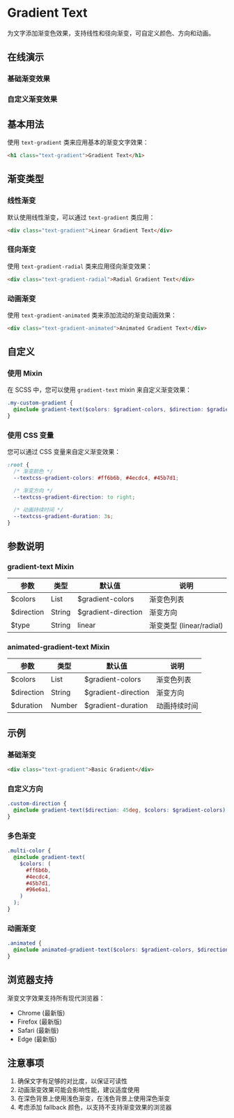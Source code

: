 # Gradient Text

为文字添加渐变色效果，支持线性和径向渐变，可自定义颜色、方向和动画。

## 在线演示

### 基础渐变效果

<demo html="../../demos/gradient-text/basic.html" />

### 自定义渐变效果

<demo html="../../demos/gradient-text/custom.html" />

<style>
.demo-container {
  padding: 2rem;
  background: #f5f5f5;
  border-radius: 8px;
  margin: 1rem 0;
}

.demo-container h2 {
  margin: 1rem 0;
  font-size: 2rem;
}

.custom-gradient-1 {
  background: linear-gradient(45deg, #ff7e5f, #feb47b);
  -webkit-background-clip: text;
  background-clip: text;
  color: transparent;
}

.custom-gradient-2 {
  background: linear-gradient(to right, #2193b0, #6dd5ed);
  -webkit-background-clip: text;
  background-clip: text;
  color: transparent;
}

.custom-gradient-3 {
  background: linear-gradient(to bottom, #134E5E, #71B280);
  -webkit-background-clip: text;
  background-clip: text;
  color: transparent;
}
</style>

## 基本用法

使用 `text-gradient` 类来应用基本的渐变文字效果：

```html
<h1 class="text-gradient">Gradient Text</h1>
```

## 渐变类型

### 线性渐变

默认使用线性渐变，可以通过 `text-gradient` 类应用：

```html
<div class="text-gradient">Linear Gradient Text</div>
```

### 径向渐变

使用 `text-gradient-radial` 类来应用径向渐变效果：

```html
<div class="text-gradient-radial">Radial Gradient Text</div>
```

### 动画渐变

使用 `text-gradient-animated` 类来添加流动的渐变动画效果：

```html
<div class="text-gradient-animated">Animated Gradient Text</div>
```

## 自定义

### 使用 Mixin

在 SCSS 中，您可以使用 `gradient-text` mixin 来自定义渐变效果：

```scss
.my-custom-gradient {
  @include gradient-text($colors: $gradient-colors, $direction: $gradient-direction, $type: linear);
}
```

### 使用 CSS 变量

您可以通过 CSS 变量来自定义渐变效果：

```css
:root {
  /* 渐变颜色 */
  --textcss-gradient-colors: #ff6b6b, #4ecdc4, #45b7d1;

  /* 渐变方向 */
  --textcss-gradient-direction: to right;

  /* 动画持续时间 */
  --textcss-gradient-duration: 3s;
}
```

## 参数说明

### gradient-text Mixin

| 参数 | 类型 | 默认值 | 说明 |
|------|------|--------|------|
| $colors | List | $gradient-colors | 渐变色列表 |
| $direction | String | $gradient-direction | 渐变方向 |
| $type | String | linear | 渐变类型 (linear/radial) |

### animated-gradient-text Mixin

| 参数 | 类型 | 默认值 | 说明 |
|------|------|--------|------|
| $colors | List | $gradient-colors | 渐变色列表 |
| $direction | String | $gradient-direction | 渐变方向 |
| $duration | Number | $gradient-duration | 动画持续时间 |

## 示例

### 基础渐变

```html
<div class="text-gradient">Basic Gradient</div>
```

### 自定义方向

```scss
.custom-direction {
  @include gradient-text($direction: 45deg, $colors: $gradient-colors);
}
```

### 多色渐变

```scss
.multi-color {
  @include gradient-text(
    $colors: (
      #ff6b6b,
      #4ecdc4,
      #45b7d1,
      #96e6a1,
    )
  );
}
```

### 动画渐变

```scss
.animated {
  @include animated-gradient-text($colors: $gradient-colors, $direction: $gradient-direction, $duration: 5s);
}
```

## 浏览器支持

渐变文字效果支持所有现代浏览器：

- Chrome (最新版)
- Firefox (最新版)
- Safari (最新版)
- Edge (最新版)

## 注意事项

1. 确保文字有足够的对比度，以保证可读性
2. 动画渐变效果可能会影响性能，建议适度使用
3. 在深色背景上使用浅色渐变，在浅色背景上使用深色渐变
4. 考虑添加 fallback 颜色，以支持不支持渐变效果的浏览器
